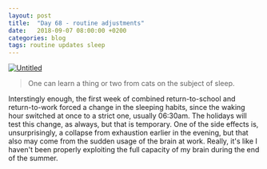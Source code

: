 ```yaml
---
layout: post
title:  "Day 68 - routine adjustments"
date:   2018-09-07 08:00:00 +0200
categories: blog
tags: routine updates sleep
---
```


<a data-flickr-embed="true"  href="https://www.flickr.com/photos/137491954@N07/24396161880/in/dateposted/" title="Untitled"><img src="https://farm2.staticflickr.com/1581/24396161880_65560dedb7_k.jpg" alt="Untitled"></a><script async src="//embedr.flickr.com/assets/client-code.js" charset="utf-8"></script>

> One can learn a thing or two from cats on the subject of sleep.

Interstingly enough, the first week of combined return-to-school and return-to-work forced a change in the sleeping habits, since the waking hour switched at once to a strict one, usually 06:30am. The holidays will test this change, as always, but that is temporary. One of the side effects is, unsurprisingly, a collapse from exhaustion earlier in the evening, but that also may come from the sudden usage of the brain at work. Really, it's like I haven't been properly exploiting the full capacity of my brain during the end of the summer.
